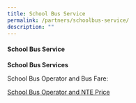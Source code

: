 ```yaml
---
title: School Bus Service
permalink: /partners/schoolbus-service/
description: ""
---
```

#### **School Bus Service**

**School Bus Services**

School Bus Operator and Bus Fare:

[School Bus Operator and NTE Price](/files/awarded%20bus%20service.pdf)